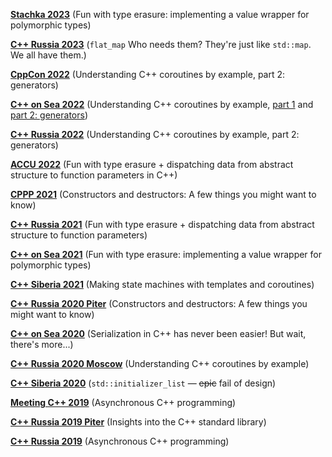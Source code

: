 **[Stachka 2023](2023/Stachka/)** (Fun with type erasure: implementing a value wrapper for polymorphic types)

**[C++ Russia 2023](2023/C++%20Russia/)** (`flat_map` Who needs them? They're just like `std::map`. We all have them.)

**[CppCon 2022](2022/CppCon/)** (Understanding C++ coroutines by example, part 2: generators)

**[C++ on Sea 2022](2022/C++%20on%20Sea/)** (Understanding C++ coroutines by example, [part 1](2022/C++%20on%20Sea/#part1) and [part 2: generators](2022/C++%20on%20Sea/#part2-generators))

**[C++ Russia 2022](2022/C++%20Russia/)** (Understanding C++ coroutines by example, part 2: generators)

**[ACCU 2022](2022/ACCU/)** (Fun with type erasure + dispatching data from abstract structure to function parameters in C++)

**[CPPP 2021](CPPP%202021/)** (Constructors and destructors: A few things you might want to know)

**[C++ Russia 2021](C++%20Russia%202021/)** (Fun with type erasure + dispatching data from abstract structure to function parameters)

**[C++ on Sea 2021](C++%20on%20Sea%202021/)** (Fun with type erasure: implementing a value wrapper for polymorphic types)

**[C++ Siberia 2021](C++%20Siberia%202021/)** (Making state machines with templates and coroutines)

**[C++ Russia 2020 Piter](C++%20Russia%202020%20Piter/)** (Constructors and destructors: A few things you might want to know)

**[C++ on Sea 2020](C++%20On%20Sea%202020/)** (Serialization in C++ has never been easier! But wait, there's more...)

**[C++ Russia 2020 Moscow](C++%20Russia%202020%20Moscow/)** (Understanding C++ coroutines by example)

**[C++ Siberia 2020](C++%20Siberia%202020/)** (`std::initializer_list` &mdash; ~~epic~~ fail of design)

**[Meeting C++ 2019](Meeting%20C++%202019/)** (Asynchronous C++ programming)

**[C++ Russia 2019 Piter](C++%20Russia%202019%20Piter/)** (Insights into the C++ standard library)

**[C++ Russia 2019](C++%20Russia%202019/)** (Asynchronous C++ programming)
